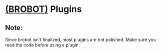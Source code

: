 # [(BROBOT)](http://github.com/keseldude/brobot) Plugins

## Note:

Since brobot isn't finalized, most plugins are not polished. Make sure you read the code before using a plugin.
